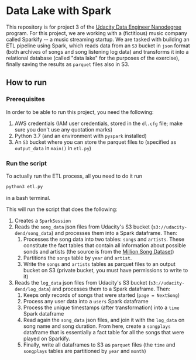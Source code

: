 # Data Lake with Spark
This repository is for project 3 of the [Udacity Data Engineer Nanodegree](https://www.udacity.com/course/data-engineer-nanodegree--nd027) program. For this project, we are working with a (fictitious) music company called Sparkify -- a music streaming startup. We are tasked with building an ETL pipeline using Spark, which reads data from an `S3` bucket in `json` format (both archives of songs and song listening log data) and transforms it into a relational database (called "data lake" for the purposes of the exercise), finally saving the results as `parquet` files also in S3.

## How to run
### Prerequisites
In order to be able to run this project, you need the following:
1. AWS credentials (IAM user credentials, stored in the `dl.cfg` file; make sure you don't use any quotation marks)
2. Python 3.7 (and an environment with `pyspark` installed)
3. An `S3` bucket where you can store the parquet files to (specified as `output_data` in `main()` in `etl.py`)

### Run the script
To actually run the ETL process, all you need to do it run
```bash
python3 etl.py
```
in a bash terminal.

This will run the script that does the following:
1. Creates a `SparkSession`
2. Reads the `song_data` json files from Udacity's S3 bucket (`s3://udacity-dend/song_data`) and processes them into a Spark dataframe. Then:
   1. Processes the song data into two tables: `songs` and `artists`. These constitute the fact tables that contain all information about possible sonds and artists (the source is from the [Million Song Dataset](https://labrosa.ee.columbia.edu/millionsong/))
   2. Partitions the `songs` table by `year` and `artist`.
   3. Write the `songs` and `artists` tables as parquet files to an output bucket on S3 (private bucket, you must have permissions to write to it)
3. Reads the `log_data` json files from Udacity's S3 bucket (`s3://udacity-dend/log_data`) and processes them to a Spark dataframe. Then:
   1. Keeps only records of songs that were started (`page = NextSong`)
   2. Process any user data into a `users` Spark dataframe
   3. Process the unique timestamps (after transformation) into a `time` Spark dataframe
   4. Read again the `song_data` json files, and join it with the `log_data` on song name and song duration. From here, create a `songplays` dataframe that is essentially a fact table for all the songs that were played on Sparkify.
   5. Finally, write all dataframes to S3 as `parquet` files (the `time` and `songplays` tables are partitioned by `year` and `month`)


